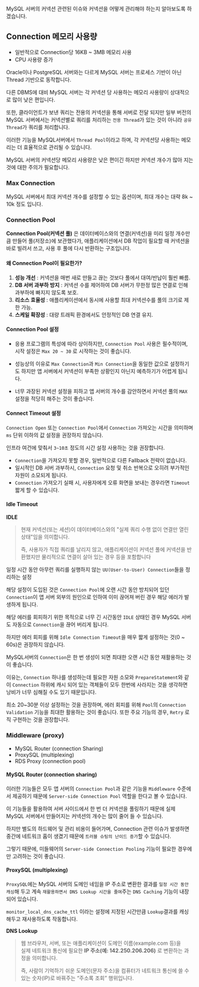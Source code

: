 
MySQL 서버의 커넥션 관련된 이슈와 커넥션을 어떻게 관리해야 하는지 알아보도록 하겠습니다.
## Connection 메모리 사용량
- 일반적으로 Connection당 16KB ~ 3MB 메모리 사용
- CPU 사용량 증가

Oracle이나 PostgreSQL 서버와는 다르게 MySQL 서버는 프로세스 기반이 아닌 Thread 기반으로 동작합니다.

다른 DBMS에 대비 MySQL 서버는 각 커넥션 당 사용하는 메모리 사용량이 상대적으로 많이 낮은 편입니다. 

또한, 클라이언트가 보낸 쿼리는 전용의 커넥션을 통해 서버로 전달 되지만 일부 버전의 MySQL 서버에서는 커넥션별로 쿼리를 처리하는 `전용 Thread`가 있는 것이 아니라 `공유 Thread`가 쿼리를 처리합니다.

이러한 기능을 MySQL서버에서 `Thread Pool`이라고 하며, 각 커넥션당 사용하는 메모리는 더 효율적으로 관리될 수 있습니다.

MySQL 서버의 커넥션당 메모리 사용량은 낮은 편이긴 하지만 커넥션 개수가 많아 지는 것에  대한 주의가 필요합니다.
### Max Connection
MySQL 서버에서 최대 커넥션 개수를 설정할 수 있는 옵션이며, 최대 개수는 대략 8k ~ 10k 정도 입니다.

### Connection Pool
**Connection Pool(커넥션 풀)** 은 데이터베이스와의 연결(커넥션)을 미리 일정 개수만큼 만들어 풀(저장소)에 보관했다가, 애플리케이션에서 DB 작업이 필요할 때 커넥션을 바로 빌려서 쓰고, 사용 후 풀에 다시 반환하는 구조입니다.
#### 왜 Connection Pool이 필요한가?
1. **성능 개선** : 커넥션을 매번 새로 만들고 끊는 것보다 풀에서 대여/반납이 훨씬 빠름.
2. **DB 서버 과부하 방지** : 커넥션 수를 제어하여 DB 서버가 무한정 많은 연결로 인해 과부하에 빠지지 않도록 보호.
3. **리소스 효율성** : 애플리케이션에서 동시에 사용할 최대 커넥션수를 풀의 크기로 제한 가능.
4. **스케일 확장성** : 대량 트래픽 환경에서도 안정적인 DB 연결 유지.

#### Connection Pool 설정
- 응용 프로그램의 특성에 따라 상이하지만, `Connection Pool` 사용은 필수적이며, 시작 설정은 `Max 20 ~ 30` 로 시작하는 것이 좋습니다.

- 성능상의 이유로 `Max Connection`과 `Min Connection`을 동일한 값으로 설정하기도 하지만 앱 서버에서 커넥션이 부족한 상황인지 아닌지 예측하기가 어렵게 됩니다.

- 너무 과장된 커넥션 설정을 피하고 앱 서버의 개수를 감안하면서 커넥션 풀의 `MAX` 설정을 적당히 해주는 것이 좋습니다.

#### Connect Timeout 설정
`Connection Open` 또는 `Connection Pool`에서 `Connection` 가져오는 시간을 의미하며 `ms` 단위 이하의 값 설정을 권장하지 않습니다.

인프라 여건에 맞춰서 `3~10초` 정도의 시간 설정 사용하는 것을 권장합니다.
- `Connection`을 가져오지 못할 경우, 일반적으로 다른 Fallback 전략이 없습니다.
- 일시적인 DB 서버 과부하시, `Connection` 요청 및 취소 반복으로 오히려 부가적인 자원이 소모되게 됩니다.
- `Connection` 가져오기 실패 시, 사용자에게 오류 화면을 보내는 경우라면 `Timeout` 짧게 할 수 있습니다.

#### Idle Timeout
**IDLE**

> 현재 커넥션(또는 세션)이 데이터베이스와의 "실제 쿼리 수행 없이 연결만 열린 상태"임을 의미합니다.
> 
> 즉, 사용자가 직접 쿼리를 날리지 않고, 애플리케이션이 커넥션 풀에 커넥션을 반환했지만 물리적으로 연결이 살아 있는 경우 등을 포함합니다

일정 시간 동안 아무런 쿼리를 실행하지 않는 `UU(User-to-User) Connection`들을 정리하는 설정

해당 설정이 도입된 것은 `Connection Pool`에 오랜 시간 동안 방치되어 있던 `Connection`이 앱 서버 외부의 원인으로 인하여 이미 끊어져 버린 경우 해당 에러가 발생하게 됩니다.

해당 에러를 회피하기 위한 목적으로 너무 긴 시간동안 `IDLE` 상태인 경우 MySQL 서버도 자동으로 `Connection`을 끊어 버리게 됩니다.

하지만 에러 회피를 위해 `Idle Connection Timeout`을 매우 짧게 설정하는 것(0 ~ 60s)은 권장하지 않습니다.

MySQL서버의 `Connection`은 한 번 생성이 되면 최대한 오랜 시간 동안 재활용하는 것이 좋습니다. 

이유는, `Connection` 하나를 생성하는데 필요한 자원 소모와 `PrepareStatement`와 같이 `Connection` 하위에 캐시 되어 있는 객체들이 모두 한번에 사라지는 것을 생각하면 낭비가 너무 심해질 수도 있기 때문입니다.

최소 20~30분 이상 설정하는 것을 권장하며, 에러 회피를 위해 `Pool`의 `Connection Validation` 기능을 최대한 활용하는 것이 좋습니다. 또한 주요 기능의 경우, `Retry` 로직 구현하는 것을 권장합니다.
### Middleware (proxy)
- MySQL Router (connection Sharing)
- ProxySQL (multiplexing)
- RDS Proxy (connection pool)
#### MySQL Router (connection sharing)

이러한 기능들은 모두 앱 서버의 `Connection Pool`과 같은 기능을 `Middleware` 수준에서 제공하기 때문에 `Server-side Connection Pool` 역할을 한다고 볼 수 있습니다.

이 기능들을 활용하여 서버 사이드에서 한 번 더 커넥션을 풀링하기 때문에 실제 MySQL 서버에서 만들어지는 커넥션의 개수는 많이 줄어 들 수 있습니다.

하지만 별도의 하드웨어 및 관리 비용이 들어가며, Connection 관련 이슈가 발생하면 중간에 네트워크 홉이 생겼기 때문에 `트러블 슈팅의 난이드 증가`할 수 있습니다.

그렇기 때문에, 미들웨어의 `Server-side Connection Pooling` 기능이 필요한 경우에만 고려하는 것이 좋습니다.

#### ProxySQL (multiplexing)

`ProxySQL`에는 MySQL 서버의 도메인 네임을 IP 주소로 변환한 결과를 `일정 시간 동안 캐싱`해 두고 계속 `재활용하면서 DNS Lookup 시간을 줄여`주는 `DNS Caching` 기능이 내장되어 있습니다.

`monitor_local_dns_cache_ttl` 이라는 설정에 지정된 시간만큼 `Lookup`결과를 캐싱해두고 재사용하도록 작동합니다.

**DNS Lookup**

> 웹 브라우저, 서버, 또는 애플리케이션이 도메인 이름(example.com 등)을  
>실제 네트워크 통신에 필요한 **IP 주소(예: 142.250.206.206)** 로 변환하는 과정을 의미합니다.
>
>즉, 사람이 기억하기 쉬운 도메인(문자 주소)을 컴퓨터가 네트워크 통신에 쓸 수 있는 숫자(IP)로 바꿔주는 “주소록 조회” 행위입니다.


